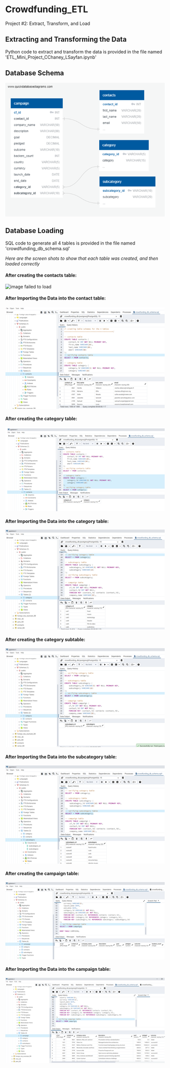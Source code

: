 # Crowdfunding_ETL
Project #2: Extract, Transform, and Load

## Extracting and Transforming the Data
Python code to extract and transform the data is provided in the file named 'ETL_Mini_Project_CChaney_LSayfan.ipynb'

## Database Schema
![image failed to load](QuickDBD-Crowdfunding_Database.png)

## Database Loading
SQL code to generate all 4 tables is provided in the file named 'crowdfunding_db_schema.sql'

*Here are the screen shots to show that each table was created, and then loaded correctly*

#### After creating the contacts table:
![image failed to load]("Screenshots\contacts1.png")
#### After Importing the Data into the contact table:
![image failed to load](Screenshots\contacts2.png)
#### After creating the category table:
![image failed to load](Screenshots\category1.png)
#### After Importing the Data into the category table:
![image failed to load](Screenshots\category2.png)
#### After creating the category subtable:
![image failed to load](Screenshots\subcategory1.png)
#### After Importing the Data into the subcategory table:
![image failed to load](Screenshots\subcategory2.png)
#### After creating the campaign table:
![image failed to load](Screenshots\campaign1.png)
#### After Importing the Data into the campaign table:
![image failed to load](Screenshots\campaign2.png)
